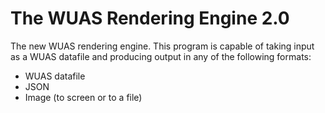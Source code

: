 
# The WUAS Rendering Engine 2.0

The new WUAS rendering engine. This program is capable of taking input
as a WUAS datafile and producing output in any of the following
formats:
* WUAS datafile
* JSON
* Image (to screen or to a file)
